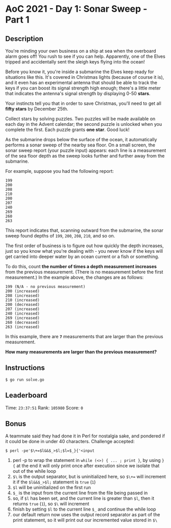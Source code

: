 AoC 2021 - Day 1: Sonar Sweep - Part 1
======================================

Description
-----------

You're minding your own business on a ship at sea when the overboard alarm goes off! You rush to see if you can help. Apparently, one of the Elves tripped and accidentally sent the sleigh keys flying into the ocean!

Before you know it, you're inside a submarine the Elves keep ready for situations like this. It's covered in Christmas lights (because of course it is), and it even has an experimental antenna that should be able to track the keys if you can boost its signal strength high enough; there's a little meter that indicates the antenna's signal strength by displaying 0-50 **stars**.

Your instincts tell you that in order to save Christmas, you'll need to get all **fifty stars** by December 25th.

Collect stars by solving puzzles. Two puzzles will be made available on each day in the Advent calendar; the second puzzle is unlocked when you complete the first. Each puzzle grants **one star**. Good luck!

As the submarine drops below the surface of the ocean, it automatically performs a sonar sweep of the nearby sea floor. On a small screen, the sonar sweep report (your puzzle input) appears: each line is a measurement of the sea floor depth as the sweep looks further and further away from the submarine.

For example, suppose you had the following report:

```
199
200
208
210
200
207
240
269
260
263
```

This report indicates that, scanning outward from the submarine, the sonar sweep found depths of `199`, `200`, `208`, `210`, and so on.

The first order of business is to figure out how quickly the depth increases, just so you know what you're dealing with - you never know if the keys will get carried into deeper water by an ocean current or a fish or something.

To do this, count **the number of times a depth measurement increases** from the previous measurement. (There is no measurement before the first measurement.) In the example above, the changes are as follows:

```
199 (N/A - no previous measurement)
200 (increased)
208 (increased)
210 (increased)
200 (decreased)
207 (increased)
240 (increased)
269 (increased)
260 (decreased)
263 (increased)
```

In this example, there are **`7`** measurements that are larger than the previous measurement.

**How many measurements are larger than the previous measurement?**

Instructions
------------

```
$ go run solve.go
```

Leaderboard
-----------

Time: `23:37:51`
Rank: `105980`
Score: `0`

Bonus
-----

A teammate said they had done it in Perl for nostalgia sake, and pondered if it could be done in under 40 characters.
Challenge accepted:

```
$ perl -pe'$\+=$l&&$_>$l;$l=$_}{'<input
```

1) perl -p to wrap the statement in `while (<>) { ... ; print }`, by using `}{` at the end it will only print once after execution since we isolate that out of the while loop
2) `$\` is the output separator, but is uninitialized here, so `$\+=` will increment it if the `$l&&$_>$l;` statement is `true` (`1`)
3) `$l` will be uninitialized on the first run
4) `$_` is the input from the current line from the file being passed in
5) so, if `$l` has been set, and the current line is greater than `$l`, then it returns `true` (`1`), so `$\` will increment
6) finish by setting `$l` to the current line `$_` and continue the while loop
7) our default return now uses the output record separator as part of the print statement, so it will print out our incremented value stored in `$\`

